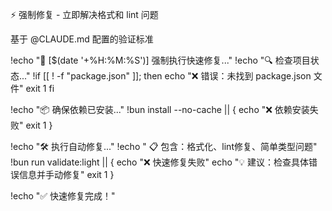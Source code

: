 ⚡ 强制修复 - 立即解决格式和 lint 问题

基于 @CLAUDE.md 配置的验证标准

!echo "🔧 [$(date '+%H:%M:%S')] 强制执行快速修复..."
!echo "🔍 检查项目状态..."
!if [[ ! -f "package.json" ]]; then
echo "❌ 错误：未找到 package.json 文件"
exit 1
fi

!echo "📦 确保依赖已安装..."
!bun install --no-cache || {
echo "❌ 依赖安装失败"
exit 1
}

!echo "🛠️ 执行自动修复..."
!echo " 📋 包含：格式化、lint修复、简单类型问题"
!bun run validate:light || {
echo "❌ 快速修复失败"
echo "💡 建议：检查具体错误信息并手动修复"
exit 1
}

!echo "✅ 快速修复完成！"
